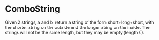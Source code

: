 # ComboString

Given 2 strings, a and b, return a string of the form short+long+short,
with the shorter string on the outside and the longer string on the inside.
The strings will not be the same length, but they may be empty (length 0).
